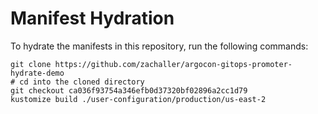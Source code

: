 # Manifest Hydration

To hydrate the manifests in this repository, run the following commands:

```shell
git clone https://github.com/zachaller/argocon-gitops-promoter-hydrate-demo
# cd into the cloned directory
git checkout ca036f93754a346efb0d37320bf02896a2cc1d79
kustomize build ./user-configuration/production/us-east-2
```

